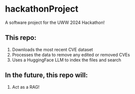 # hackathonProject
A software project for the UWW 2024 Hackathon!

## This repo:
1. Downloads the most recent CVE dataset
2. Processes the data to remove any edited or removed CVEs
3. Uses a HuggingFace LLM to index the files and search

## In the future, this repo will:
1. Act as a RAG!
